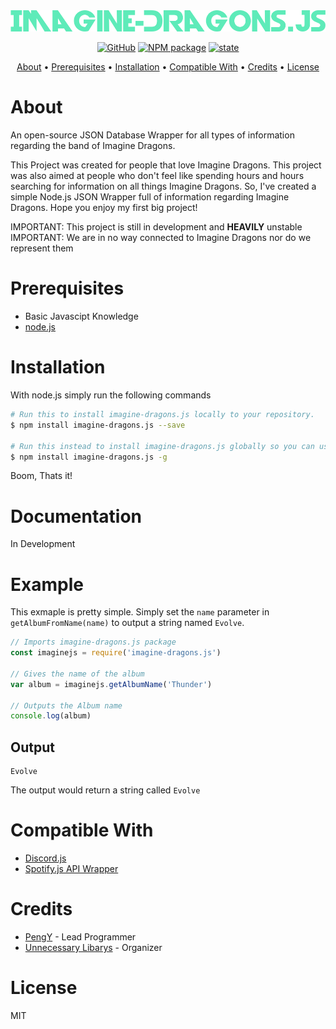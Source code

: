 <img src="https://github.com/EchoGronkowski/imagine-dragons.js/blob/main/img/imaginejs.png" alt="logo">

<p align="center">
   <a href="https://github.com/git/git-scm.com/blob/main/MIT-LICENSE.txt"><img alt="GitHub" src="https://img.shields.io/github/license/echogronkowski/imagine-dragons.js"></a>
   <a href="https://www.npmjs.com/package/imagine-dragons.js"><img src="https://img.shields.io/npm/v/imagine-dragons.js" alt="NPM package"></a>
   <a href="https://github.com/EchoGronkowski/imagine-dragons.js"><img src="https://img.shields.io/badge/state-pre--release-yellow" alt="state"></a>
</p>

<p align="center">
  <a href="#about">About</a> •
  <a href="#prerequisites">Prerequisites</a> •
  <a href="#installation">Installation</a> •
  <a href="#compatible-with">Compatible With</a> •
  <a href="#credits">Credits</a> •
  <a href="#license">License</a>
</p>

# About

An open-source JSON Database Wrapper for all types of information regarding the band of Imagine Dragons.

This Project was created for people that love Imagine Dragons. This project was also aimed at people who don't feel like spending hours and hours searching for information on all things Imagine Dragons. So, I've created a simple Node.js JSON Wrapper full of information regarding Imagine Dragons. Hope you enjoy my first big project!

IMPORTANT: This project is still in development and **HEAVILY** unstable \
IMPORTANT: We are in no way connected to Imagine Dragons nor do we represent them

# Prerequisites

- Basic Javascipt Knowledge
- [node.js](https://nodejs.org/en/download/current/)

# Installation

With node.js simply run the following commands

```bash
# Run this to install imagine-dragons.js locally to your repository. 
$ npm install imagine-dragons.js --save

# Run this instead to install imagine-dragons.js globally so you can use it anywhere.
$ npm install imagine-dragons.js -g
```

Boom, Thats it!

# Documentation

In Development

# Example

This exmaple is pretty simple. Simply set the ```name``` parameter in ```getAlbumFromName(name)``` to output a string named ```Evolve```.

```javascript
// Imports imagine-dragons.js package
const imaginejs = require('imagine-dragons.js')

// Gives the name of the album 
var album = imaginejs.getAlbumName('Thunder')

// Outputs the Album name
console.log(album)
```

## Output

```shell
Evolve 
```

The output would return a string called ```Evolve```

# Compatible With

- [Discord.js](https://github.com/discordjs/discord.js)
- [Spotify.js API Wrapper](https://github.com/jmperez/spotify-web-api-js)

# Credits

- [PengY](https://github.com/pengyofficial) - Lead Programmer
- [Unnecessary Libarys](https://github.com/unnecessarylibs) - Organizer

# License

MIT
